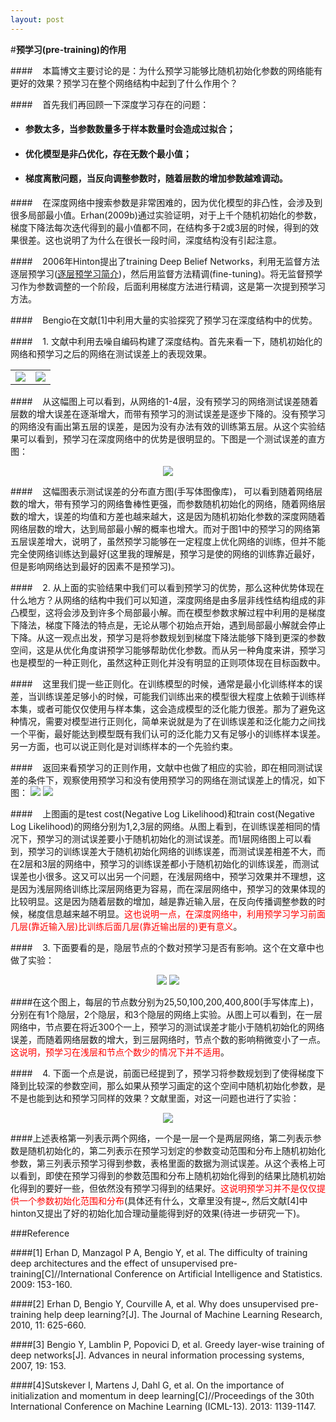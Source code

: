 ```yaml
---
layout: post
---
```


#**预学习(pre-training)的作用**

####&nbsp;&nbsp;&nbsp;&nbsp;本篇博文主要讨论的是：为什么预学习能够比随机初始化参数的网络能有更好的效果？预学习在整个网络结构中起到了什么作用个？

####&nbsp;&nbsp;&nbsp;&nbsp;首先我们再回顾一下深度学习存在的问题：

- <h4>参数太多，当参数数量多于样本数量时会造成过拟合；</h4>
- <h4>优化模型是非凸优化，存在无数个最小值；</h4>
- <h4>梯度离散问题，当反向调整参数时，随着层数的增加参数越难调动。</h4>

####&nbsp;&nbsp;&nbsp;&nbsp;在深度网络中搜索参数是非常困难的，因为优化模型的非凸性，会涉及到很多局部最小值。Erhan(2009b)通过实验证明，对于上千个随机初始化的参数，梯度下降法每次迭代得到的最小值都不同，在结构多于2或3层的时候，得到的效果很差。这也说明了为什么在很长一段时间，深度结构没有引起注意。

####&nbsp;&nbsp;&nbsp;&nbsp;2006年Hinton提出了training Deep Belief Networks，利用无监督方法逐层预学习(<a href="../Layer-wise/index.html">逐层预学习简介</a>)，然后用监督方法精调(fine-tuning)。将无监督预学习作为参数调整的一个阶段，后面利用梯度方法进行精调，这是第一次提到预学习方法。

####&nbsp;&nbsp;&nbsp;&nbsp;Bengio在文献[1]中利用大量的实验探究了预学习在深度结构中的优势。

####&nbsp;&nbsp;&nbsp;&nbsp;1. 文献中利用去噪自编码构建了深度结构。首先来看一下，随机初始化的网络和预学习之后的网络在测试误差上的表现效果。
<div style="text-align: center">
<table>
<tr>
<td>
<img src="../images/pre-1.jpg">
</td>
<td>
<img src="../images/pre-2.jpg">
</td>
</tr>
</table>
</div>


####&nbsp;&nbsp;&nbsp;&nbsp;从这幅图上可以看到，从网络的1-4层，没有预学习的网络测试误差随着层数的增大误差在逐渐增大，而带有预学习的测试误差是逐步下降的。没有预学习的网络没有画出第五层的误差，是因为没有办法有效的训练第五层。从这个实验结果可以看到，预学习在深度网络中的优势是很明显的。下图是一个测试误差的直方图：
<div style="text-align: center">
<img src="../images/pre-3.jpg">
</div>

####&nbsp;&nbsp;&nbsp;&nbsp;这幅图表示测试误差的分布直方图(手写体图像库)， 可以看到随着网络层数的增大，带有预学习的网络鲁棒性更强，而参数随机初始化的网络，随着网络层数的增大，误差的均值和方差也越来越大，这是因为随机初始化参数的深度网随着网络层数的增大，达到局部最小解的概率也增大。而对于图1中的预学习的网络第五层误差增大，说明了，虽然预学习能够在一定程度上优化网络的训练，但并不能完全使网络训练达到最好(这里我的理解是，预学习是使的网络的训练靠近最好，但是影响网络达到最好的因素不是预学习)。

####&nbsp;&nbsp;&nbsp;&nbsp;2. 从上面的实验结果中我们可以看到预学习的优势，那么这种优势体现在什么地方？从网络的结构中我们可以知道，深度网络是由多层非线性结构组成的非凸模型，这将会涉及到许多个局部最小解。而在模型参数求解过程中利用的是梯度下降法，梯度下降法的特点是，无论从哪个初始点开始，遇到局部最小解就会停止下降。从这一观点出发，预学习是将参数规划到梯度下降法能够下降到更深的参数空间，这是从优化角度讲预学习能够帮助优化参数。而从另一种角度来讲，预学习也是模型的一种正则化，虽然这种正则化并没有明显的正则项体现在目标函数中。

####&nbsp;&nbsp;&nbsp;&nbsp;这里我们提一些正则化。在训练模型的时候，通常是最小化训练样本的误差，当训练误差足够小的时候，可能我们训练出来的模型很大程度上依赖于训练样本集，或者可能仅仅使用与样本集，这会造成模型的泛化能力很差。那为了避免这种情况，需要对模型进行正则化，简单来说就是为了在训练误差和泛化能力之间找一个平衡，最好能达到模型既有我们认可的泛化能力又有足够小的训练样本误差。另一方面，也可以说正则化是对训练样本的一个先验约束。

####&nbsp;&nbsp;&nbsp;&nbsp;返回来看预学习的正则作用，文献中也做了相应的实验，即在相同测试误差的条件下，观察使用预学习和没有使用预学习的网络在测试误差上的情况，如下图：
![](../images/pre-4.jpg)
![](../images/pre-5.jpg)

####&nbsp;&nbsp;&nbsp;&nbsp;上图画的是test cost(Negative Log Likelihood)和train cost(Negative Log Likelihood)的网络分别为1,2,3层的网络。从图上看到，在训练误差相同的情况下，预学习的测试误差要小于随机初始化的测试误差。而1层网络图上可以看到，预学习的训练误差大于随机初始化网络的训练误差，而测试误差相差不大，而在2层和3层的网络中，预学习的训练误差都小于随机初始化的训练误差，而测试误差也小很多。这又可以出另一个问题，在浅层网络中，预学习效果并不理想，这是因为浅层网络训练比深层网络更为容易，而在深层网络中，预学习的效果体现的比较明显。这是因为随着层数的增加，越是靠近输入层，在反向传播调整参数的时候，梯度信息越来越不明显。<font color="red">这也说明一点，在深度网络中，利用预学习学习前面几层(靠近输入层)比训练后面几层(靠近输出层的)更有意义</font>。

####&nbsp;&nbsp;&nbsp;&nbsp;3. 下面要看的是，隐层节点的个数对预学习是否有影响。这个在文章中也做了实验：
<div style="text-align: center">
<img src="../images/pre-7.jpg">
<img src="../images/pre-8.jpg">
</div>

####在这个图上，每层的节点数分别为25,50,100,200,400,800(手写体库上)，分别在有1个隐层，2个隐层，和3个隐层的网络上实验。从图上可以看到，在一层网络中，节点要在将近300个一上，预学习的测试误差才能小于随机初始化的网络误差，而随着网络层数的增大，到三层网络时，节点个数的影响稍微变小了一点。<font color="red">这说明，预学习在浅层和节点个数少的情况下并不适用</font>。

####&nbsp;&nbsp;&nbsp;&nbsp;4. 下面一个点是说，前面已经提到了，预学习将参数规划到了使得梯度下降到比较深的参数空间，那么如果从预学习画定的这个空间中随机初始化参数，是不是也能到达和预学习同样的效果？文献里面，对这一问题也进行了实验：
<div style="text-align: center">
<img src="../images/pre-6.jpg">
</div>

####上述表格第一列表示两个网络，一个是一层一个是两层网络，第二列表示参数是随机初始化的，第二列表示在预学习划定的参数变动范围和分布上随机初始化参数，第三列表示预学习得到参数，表格里面的数据为测试误差。从这个表格上可以看到，即使在预学习得到的参数范围和分布上随机初始化得到的结果比随机初始化得到的要好一些，但依然没有预学习得到的结果好。<font color="red">这说明预学习并不是仅仅提供一个参数初始化范围和分布</font>(具体还有什么，文章里没有提~, 然后文献[4]中hinton又提出了好的初始化加合理动量能得到好的效果(待进一步研究一下)。


###Reference

####[1] Erhan D, Manzagol P A, Bengio Y, et al. The difficulty of training deep architectures and the effect of unsupervised pre-training[C]//International Conference on Artificial Intelligence and Statistics. 2009: 153-160.

####[2] Erhan D, Bengio Y, Courville A, et al. Why does unsupervised pre-training help deep learning?[J]. The Journal of Machine Learning Research, 2010, 11: 625-660.

####[3] Bengio Y, Lamblin P, Popovici D, et al. Greedy layer-wise training of deep networks[J]. Advances in neural information processing systems, 2007, 19: 153.

####[4]Sutskever I, Martens J, Dahl G, et al. On the importance of initialization and momentum in deep learning[C]//Proceedings of the 30th International Conference on Machine Learning (ICML-13). 2013: 1139-1147.